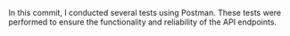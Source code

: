 In this commit, I conducted several tests using Postman. These tests were performed to ensure the functionality and reliability of the API endpoints.
